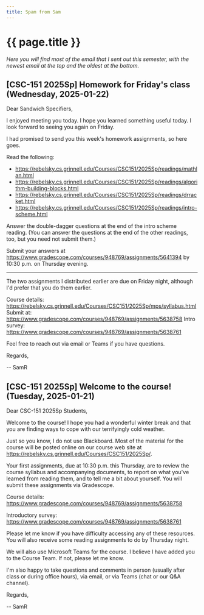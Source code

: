 ```yaml
---
title: Spam from Sam
---
```

# {{ page.title }}

_Here you will find most of the email that I sent out this semester, with the newest email at the top and the oldest at the bottom._

## [CSC-151 2025Sp] Homework for Friday's class (Wednesday, 2025-01-22)

Dear Sandwich Specifiers,

I enjoyed meeting you today. I hope you learned something useful today. I look forward to seeing you again on Friday.

I had promised to send you this week's homework assignments, so here goes.

Read the following:

* <https://rebelsky.cs.grinnell.edu/Courses/CSC151/2025Sp/readings/mathlan.html>
* <https://rebelsky.cs.grinnell.edu/Courses/CSC151/2025Sp/readings/algorithm-building-blocks.html>
* <https://rebelsky.cs.grinnell.edu/Courses/CSC151/2025Sp/readings/drracket.html>
* <https://rebelsky.cs.grinnell.edu/Courses/CSC151/2025Sp/readings/intro-scheme.html>

Answer the double-dagger questions at the end of the intro scheme reading. (You can answer the questions at the end of the other readings, too, but you need not submit them.) 

Submit your answers at <https://www.gradescope.com/courses/948769/assignments/5641394> by 10:30 p.m. on Thursday evening.

---

The two assignments I distributed earlier are due on Friday night, although I'd prefer that you do them earlier.

Course details: <https://rebelsky.cs.grinnell.edu/Courses/CSC151/2025Sp/mps/syllabus.html>
  Submit at: <https://www.gradescope.com/courses/948769/assignments/5638758>
Intro survey: <https://www.gradescope.com/courses/948769/assignments/5638761>

Feel free to reach out via email or Teams if you have questions.

Regards,

-- SamR


## [CSC-151 2025Sp] Welcome to the course! (Tuesday, 2025-01-21)

Dear CSC-151 2025Sp Students,

Welcome to the course! I hope you had a wonderful winter break and that you are finding ways to cope with our terrifyingly cold weather.

Just so you know, I do not use Blackboard. Most of the material for the course will be posted online on our course web site at <https://rebelsky.cs.grinnell.edu/Courses/CSC151/2025Sp/>.

Your first assignments, due at 10:30 p.m. this Thursday, are to review the course syllabus and accompanying documents, to report on what you've learned from reading them, and to tell me a bit about yourself. You will submit these assignments via Gradescope.

Course details: <https://www.gradescope.com/courses/948769/assignments/5638758>

Introductory survey: <https://www.gradescope.com/courses/948769/assignments/5638761>

Please let me know if you have difficulty accessing any of these resources. You will also receive some reading assignments to do by Thursday night.

We will also use Microsoft Teams for the course. I believe I have added you to the Course Team. If not, please let me know.

I'm also happy to take questions and comments in person (usually after class or during office hours), via email, or via Teams (chat or our Q&A channel).

Regards,

-- SamR

